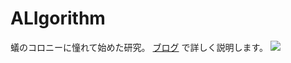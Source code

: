# ALIgorithm
蟻のコロニーに憧れて始めた研究。
[ブログ](https://912.hateblo.jp/archive/category/%E8%9F%BB%E3%82%B4%E3%83%AA%E3%82%BA%E3%83%A0) で詳しく説明します。
![](クラス図.png)
